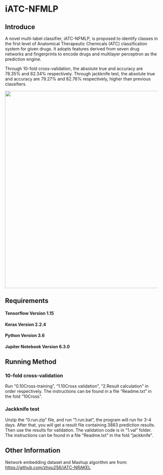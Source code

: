 # iATC-NFMLP

## Introduce

  A novel multi-label classifier, iATC-NFMLP, is proposed to identify classes in the first level of Anatomical Therapeutic Chemicals (ATC) classification system for given drugs. It adopts features derived from seven drug networks and fingerprints to encode drugs and multilayer perceptron as the prediction engine.                                                                                                            

  Through 10-fold cross-validation, the absolute true and accuracy are 78.35% and 82.34% respectively. Through jackknife test, the absolute true and accuracy are 79.27% and 82.76% respectively, higher than previous classifiers.                                                                
                                                            

                                                     
                                 
<div align=center><img src="https://github.com/tangshunrong/iATC-NFMLP/blob/main/iATC-NFMLP.jpg" width="1100" height="650" />
</div>


## Requirements
#### Tensorflow Version 1.15   
#### Keras Version 2.2.4
#### Python Version 3.6
#### Jupiter Notebook Version 6.3.0

## Running Method
### 10-fold cross-validation                                                                                        
Run “0.10Cross-training”, “1.10Cross validation”, “2.Result calculation” in order respectively. The instructions can be found in a file “Readme.txt” in the fold “10Cross”.                                                                                                     

### Jackknife test
Unzip the “0.run.zip” file, and run “1.run.bat”, the program will run for 3-4 days. After that, you will get a result file containing 3883 prediction results. Then use the results for validation. The validation code is in “1.val” folder. The instructions can be found in a file “Readme.txt” in the fold “jackknife”.                                                                                                     

## Other Information
Network embedding dataset and Mashup algorithm are from: https://github.com/zhou256/iATC-NRAKEL

